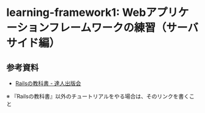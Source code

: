 # learning-framework1: Webアプリケーションフレームワークの練習（サーバサイド編）

## 参考資料

- [Railsの教科書 - 達人出版会](https://tatsu-zine.com/books/rails-textbook)

※ 『Railsの教科書』以外のチュートリアルをやる場合は、そのリンクを書くこと
